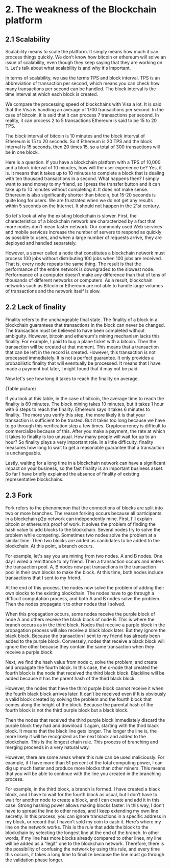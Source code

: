 # 2. The weakness of the Blockchain platform

## 2.1 Scalability
 
 
Scalability means to scale the platform. 
It simply means how much it can process things quickly. 
We don’t know how bitcoin or ethereum will solve an issue of scalability, even though they keep saying that they are working on it. 
Let's talk about what scalability is and why it's important.
 
In terms of scalability, we use the terms TPS and block interval. 
TPS is an abbreviation of transaction per second, which means you can check how many transactions per second can be handled. 
The block interval is the time interval at which each block is created.
 
We compare the processing speed of blockchains with Visa a lot. It is said that the Visa is handling an average of 1700 transactions per second. 
In the case of bitcoin, it is said that it can process 7 transactions per second.
In reality, it can process 2 to 5 transactions
 Ethereum is said to be 15 to 20 TPS.
 
The block interval of bitcoin is 10 minutes and the block interval of Ethereum is 15 to 20 seconds. 
So if Ethereum is 20 TPS and the block interval is 15 seconds, then 20 times 15, so a total of 300 transactions will be in one block.
 
 
Here is a question.
 If you have a blockchain platform with a TPS of 10,000 and a block interval of 10 minutes, how will the user experience be? 
Yes, it is. It means that it takes up to 10 minutes to complete a block that is dealing with ten thousand transactions in a second. 
What happens then? 
I simply want to send money to my friend, so I press the transfer button and it can take up to 10 minutes without completing it. 
It does not make sense. 
Ethereum is also significantly shorter than bitcoin, but 15-20 seconds is quite long for users. 
We are frustrated when we do not get any results within 5 seconds on the Internet. 
It should not happen in the 21st century.
 
 
So let's look at why the existing blockchain is slower. 
First, the characteristics of a blockchain network are characterized by a fact that more nodes don’t mean faster network. 
Our commonly used Web services and mobile services increase the number of servers to respond as quickly as possible to users, and when a large number of requests arrive, they are deployed and handled separately.
 
However, a server called a node that constitutes a blockchain network must process 100 jobs without distributing 100 jobs when 100 jobs are received. 
That is, every node repeats the same thing. 
The result is that the performance of the entire network is downgraded to the slowest node. 
Performance of a computer doesn’t make any difference than that of tens of thousands of different networks or computers.
As a result, blockchain networks such as Bitcoin or Ethereum are not able to handle large volumes of transactions and the network itself is slow.
 
 
## 2.2 Lack of finality
 
 
Finality refers to the unchangeable final state. 
The finality of a block in a blockchain guarantees that transactions in the block can never be changed. 
The transaction must be believed to have been completed without ambiguity. 
However, bitcoin and ethereum's mining mechanism lacks this finality. 
For example, I paid to buy a plane ticket with a bitcoin. 
Then the transaction will be created at that moment. 
This means that a transaction that can be left in the record is created.
 However, this transaction is not processed immediately. 
It is not a perfect guarantee. 
It only provides a probabilistic finality that will eventually be processed. 
It means that I have made a payment but later, I might found that it may not be paid.
 
Now let's see how long it takes to reach the finality on average.
 
(Table picture) 
 
If you look at this table, in the case of bitcoin, the average time to reach the finality is 60 minutes. 
The block mining takes 10 minutes, but it takes 1 hour with 6 steps to reach the finality. Ethereum says it takes 6 minutes to finality. 
The more you verify this step, the more likely it is that your transaction is sufficient to be trusted. 
But it takes too long because we have to go through this verification step a few times. Cryptocurrency is difficult to commercialize because of this. After you make a payment, the rate at which it takes to finality is too unusual.
 How many people will wait for up to an hour? 
So finality plays a very important role. 
In a little difficulty, finality measures how long to wait to get a reasonable guarantee that a transaction is unchangeable.
 
Lastly, waiting for a long time in a blockchain network can have a significant impact on your business, so the fast finality is an important business asset. 
So far I have briefly explained the absence of finality of existing representative blockchains.
 
## 2.3 Fork
  
Fork refers to the phenomenon that the connections of blocks are split into two or more branches. 
The reason forking occurs because all participants in a blockchain p2p network can independently mine. 
First, I'll explain bitcoin or ethereum’s proof of work. 
It solves the problem of finding the hash value to add blocks to the blockchain. 
Several nodes try to solve the problem while competing. 
Sometimes two nodes solve the problem at a similar time. 
Then two blocks are added as candidates to be added to the blockchain. 
At this point, a branch occurs.

For example, let's say you are mining from two nodes. 
A and B nodes. 
One day I wired a remittance to my friend. 
Then a transaction occurs and enters the transaction pool. 
A, B nodes now put transactions in the transaction pool in their own blocks to make the block. 
At this time, both nodes include transactions that I sent to my friend.
 
At the end of this process, the nodes now solve the problem of adding their own blocks to the existing blockchain. 
The nodes have to go through a difficult computation process, and both A and B nodes solve the problem. 
Then the nodes propagate it to other nodes that I solved.
 
When this propagation occurs, some nodes receive the purple block of node A and others receive the black block of node B. 
This is where the branch occurs as in the third block. 
Nodes that receive a purple block in the propagation process will also receive a black block later. 
But they ignore the black block. 
Because the transaction I sent to my friend has already been added to the purple block. Conversely, nodes that receive a black block will ignore the other because they contain the same transaction when they receive a purple block.
 
Next, we find the hash value from node c, solve the problem, and create and propagate the fourth block. 
In this case, the c-node that created the fourth block is the node that received the third black block. 
Blackline will be added because it has the parent hash of the third black block.
 
 
However, the nodes that have the third purple block cannot receive it when the fourth black block arrives later. 
It can’t be received even if It is obviously a valid block created by solving the problem and the fourth block that comes along the height of the block. 
Because the parental hash of the fourth block is not the third purple block but a black block.
 
Then the nodes that received the third purple block immediately discard the purple block they had and download it again, starting with the third black block. 
It means that the black line gets longer. 
The longer the line is, the more likely it will be recognized as the next block and added to the blockchain. 
This is the longest chain rule. 
This process of branching and merging proceeds in a very natural way.
 
 
 
However, there are some areas where this rule can be used maliciously. 
For example, if I have more than 51 percent of the total computing power, I can dig up much faster and produce more blocks than other miners. 
This means that you will be able to continue with the line you created in the branching process.
 
 
For example, in the third block, a branch is formed. 
I have created a black block, and I have to wait for the fourth block as usual, but I don’t have to wait for another node to create a block, and I can create and add it in this case. Strong hashing power allows making blocks faster. In this way, I don’t have to spread the line to other nodes, and I keep extending my own line secretly. 
In this process, you can ignore transactions in a specific address in my block, or record that I haven’t sold my coin to cash it. 
Here’s where my line on the network works. 
This is the rule that adds the block to the blockchain by selecting the longest line at the end of the branch. In other words, if my line has more blocks already compared to other lines, my line will be added as a “legit” one to the blockchain network. Therefore, there is the possibility of confusing the network by using this rule, and every time this occurs, it takes a long time to finalize because the line must go through the validation phase longer.
